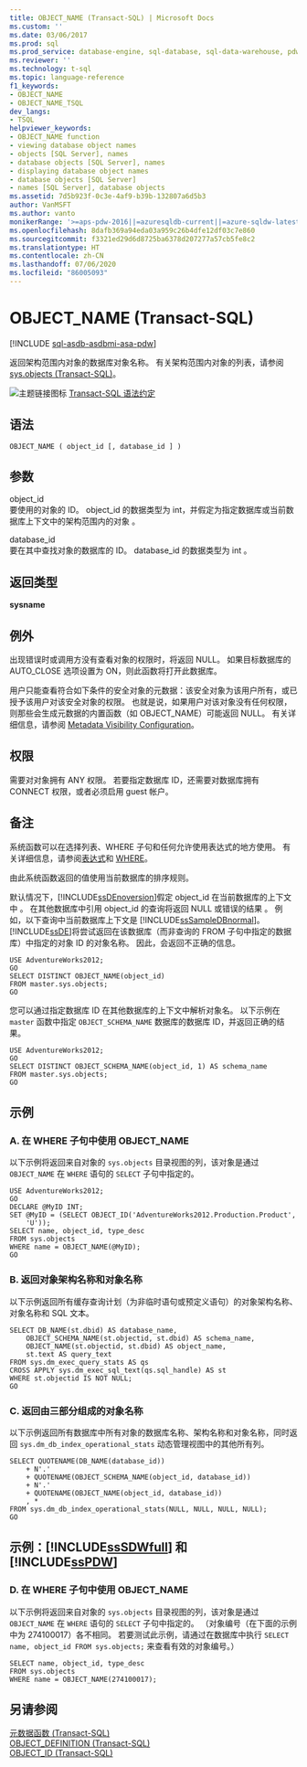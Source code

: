 ```yaml
---
title: OBJECT_NAME (Transact-SQL) | Microsoft Docs
ms.custom: ''
ms.date: 03/06/2017
ms.prod: sql
ms.prod_service: database-engine, sql-database, sql-data-warehouse, pdw
ms.reviewer: ''
ms.technology: t-sql
ms.topic: language-reference
f1_keywords:
- OBJECT_NAME
- OBJECT_NAME_TSQL
dev_langs:
- TSQL
helpviewer_keywords:
- OBJECT_NAME function
- viewing database object names
- objects [SQL Server], names
- database objects [SQL Server], names
- displaying database object names
- database objects [SQL Server]
- names [SQL Server], database objects
ms.assetid: 7d5b923f-0c3e-4af9-b39b-132807a6d5b3
author: VanMSFT
ms.author: vanto
monikerRange: '>=aps-pdw-2016||=azuresqldb-current||=azure-sqldw-latest||>=sql-server-2016||=sqlallproducts-allversions||>=sql-server-linux-2017||=azuresqldb-mi-current'
ms.openlocfilehash: 8dafb369a94eda03a959c26b4dfe12df03c7e860
ms.sourcegitcommit: f3321ed29d6d8725ba6378d207277a57cb5fe8c2
ms.translationtype: HT
ms.contentlocale: zh-CN
ms.lasthandoff: 07/06/2020
ms.locfileid: "86005093"
---
```

# <a name="object_name-transact-sql"></a>OBJECT_NAME (Transact-SQL)
[!INCLUDE [sql-asdb-asdbmi-asa-pdw](../../includes/applies-to-version/sql-asdb-asdbmi-asa-pdw.md)]

  返回架构范围内对象的数据库对象名称。 有关架构范围内对象的列表，请参阅 [sys.objects (Transact-SQL)](../../relational-databases/system-catalog-views/sys-objects-transact-sql.md)。  
  
 ![主题链接图标](../../database-engine/configure-windows/media/topic-link.gif "“主题链接”图标") [Transact-SQL 语法约定](../../t-sql/language-elements/transact-sql-syntax-conventions-transact-sql.md)  
  
## <a name="syntax"></a>语法  
  
```syntaxsql
OBJECT_NAME ( object_id [, database_id ] )  
```  
  
## <a name="arguments"></a>参数  
 object_id   
 要使用的对象的 ID。 object_id 的数据类型为 int，并假定为指定数据库或当前数据库上下文中的架构范围内的对象   。  
  
 database_id   
 要在其中查找对象的数据库的 ID。 database_id 的数据类型为 int   。  
  
## <a name="return-types"></a>返回类型  
 **sysname**  
  
## <a name="exceptions"></a>例外  
 出现错误时或调用方没有查看对象的权限时，将返回 NULL。 如果目标数据库的 AUTO_CLOSE 选项设置为 ON，则此函数将打开此数据库。  
  
 用户只能查看符合如下条件的安全对象的元数据：该安全对象为该用户所有，或已授予该用户对该安全对象的权限。 也就是说，如果用户对该对象没有任何权限，则那些会生成元数据的内置函数（如 OBJECT_NAME）可能返回 NULL。 有关详细信息，请参阅 [Metadata Visibility Configuration](../../relational-databases/security/metadata-visibility-configuration.md)。  
  
## <a name="permissions"></a>权限  
 需要对对象拥有 ANY 权限。 若要指定数据库 ID，还需要对数据库拥有 CONNECT 权限，或者必须启用 guest 帐户。  
  
## <a name="remarks"></a>备注  
 系统函数可以在选择列表、WHERE 子句和任何允许使用表达式的地方使用。 有关详细信息，请参阅[表达式](../../t-sql/language-elements/expressions-transact-sql.md)和 [WHERE](../../t-sql/queries/where-transact-sql.md)。  
  
 由此系统函数返回的值使用当前数据库的排序规则。  
  
 默认情况下，[!INCLUDE[ssDEnoversion](../../includes/ssdenoversion-md.md)]假定 object_id 在当前数据库的上下文中  。 在其他数据库中引用 object_id 的查询将返回 NULL 或错误的结果  。 例如，以下查询中当前数据库上下文是 [!INCLUDE[ssSampleDBnormal](../../includes/sssampledbnormal-md.md)]。 [!INCLUDE[ssDE](../../includes/ssde-md.md)]将尝试返回在该数据库（而非查询的 FROM 子句中指定的数据库）中指定的对象 ID 的对象名称。 因此，会返回不正确的信息。  
  
```  
USE AdventureWorks2012;  
GO  
SELECT DISTINCT OBJECT_NAME(object_id)  
FROM master.sys.objects;  
GO  
```  
  
 您可以通过指定数据库 ID 在其他数据库的上下文中解析对象名。 以下示例在 `master` 函数中指定 `OBJECT_SCHEMA_NAME` 数据库的数据库 ID，并返回正确的结果。  
  
```  
USE AdventureWorks2012;  
GO  
SELECT DISTINCT OBJECT_SCHEMA_NAME(object_id, 1) AS schema_name  
FROM master.sys.objects;  
GO  
```  
  
## <a name="examples"></a>示例  
  
### <a name="a-using-object_name-in-a-where-clause"></a>A. 在 WHERE 子句中使用 OBJECT_NAME  
 以下示例将返回来自对象的 `sys.objects` 目录视图的列，该对象是通过 `OBJECT_NAME` 在 `WHERE` 语句的 `SELECT` 子句中指定的。  
  
```  
USE AdventureWorks2012;  
GO  
DECLARE @MyID INT;  
SET @MyID = (SELECT OBJECT_ID('AdventureWorks2012.Production.Product',  
    'U'));  
SELECT name, object_id, type_desc  
FROM sys.objects  
WHERE name = OBJECT_NAME(@MyID);  
GO  
```  
  
### <a name="b-returning-the-object-schema-name-and-object-name"></a>B. 返回对象架构名称和对象名称  
 以下示例返回所有缓存查询计划（为非临时语句或预定义语句）的对象架构名称、对象名称和 SQL 文本。  
  
```  
SELECT DB_NAME(st.dbid) AS database_name,   
    OBJECT_SCHEMA_NAME(st.objectid, st.dbid) AS schema_name,  
    OBJECT_NAME(st.objectid, st.dbid) AS object_name,   
    st.text AS query_text  
FROM sys.dm_exec_query_stats AS qs  
CROSS APPLY sys.dm_exec_sql_text(qs.sql_handle) AS st  
WHERE st.objectid IS NOT NULL;  
GO  
```  
  
### <a name="c-returning-three-part-object-names"></a>C. 返回由三部分组成的对象名称  
 以下示例返回所有数据库中所有对象的数据库名称、架构名称和对象名称，同时返回 `sys.dm_db_index_operational_stats` 动态管理视图中的其他所有列。  
  
```  
SELECT QUOTENAME(DB_NAME(database_id))   
    + N'.'   
    + QUOTENAME(OBJECT_SCHEMA_NAME(object_id, database_id))   
    + N'.'   
    + QUOTENAME(OBJECT_NAME(object_id, database_id))  
    , *   
FROM sys.dm_db_index_operational_stats(NULL, NULL, NULL, NULL);  
GO  
```  
  
## <a name="examples-sssdwfull-and-sspdw"></a>示例：[!INCLUDE[ssSDWfull](../../includes/sssdwfull-md.md)] 和 [!INCLUDE[ssPDW](../../includes/sspdw-md.md)]  
  
### <a name="d-using-object_name-in-a-where-clause"></a>D. 在 WHERE 子句中使用 OBJECT_NAME  
 以下示例将返回来自对象的 `sys.objects` 目录视图的列，该对象是通过 `OBJECT_NAME` 在 `WHERE` 语句的 `SELECT` 子句中指定的。 （对象编号（在下面的示例中为 274100017）各不相同。  若要测试此示例，请通过在数据库中执行 `SELECT name, object_id FROM sys.objects;` 来查看有效的对象编号。）  
  
```  
SELECT name, object_id, type_desc  
FROM sys.objects  
WHERE name = OBJECT_NAME(274100017);  
```  
  
## <a name="see-also"></a>另请参阅  
 [元数据函数 (Transact-SQL)](../../t-sql/functions/metadata-functions-transact-sql.md)   
 [OBJECT_DEFINITION (Transact-SQL)](../../t-sql/functions/object-definition-transact-sql.md)   
 [OBJECT_ID (Transact-SQL)](../../t-sql/functions/object-id-transact-sql.md)  
  
  

